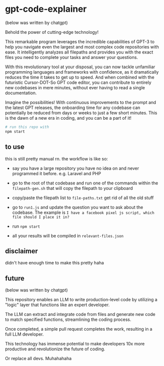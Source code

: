 # gpt-code-explainer

(below was written by chatgpt)

Behold the power of cutting-edge technology! 

This remarkable program leverages the incredible capabilities of GPT-3 to help you navigate even the largest and most complex code repositories with ease. It intelligently analyzes all filepaths and provides you with the exact files you need to complete your tasks and answer your questions. 

With this revolutionary tool at your disposal, you can now tackle unfamiliar programming languages and frameworks with confidence, as it dramatically reduces the time it takes to get up to speed. And when combined with the futuristic Cursor-DOT-So GPT code editor, you can contribute to entirely new codebases in mere minutes, without ever having to read a single documentation. 

Imagine the possibilities! With continuous improvements to the prompt and the latest GPT releases, the onboarding time for any codebase can potentially be reduced from days or weeks to just a few short minutes. This is the dawn of a new era in coding, and you can be a part of it!

```bash
# run this repo with
npm start
```

## to use

this is still pretty manual rn. the workflow is like so:

- say you have a large repository you have no idea on and never programmed it before. e.g. Laravel and PHP

- go to the root of that codebase and run one of the commands within the `filepath-gen.sh` that will copy the filepath to your clipboard

- copy/paste the filepath list to `file-paths.txt` get rid of all the old stuff

- go to `run1.js` and update the question you want to ask about the codebase. The example is `I have a facebook pixel js script, which file should I place it in?`

- run `npm start`

- all your results will be compiled in `relevant-files.json`

## disclaimer

didn't have enough time to make this pretty haha

## future

(below was written by chatgpt)

This repository enables an LLM to write production-level code by utilizing a "logic" layer that functions like an expert developer.

The LLM can extract and integrate code from files and generate new code to match specified functions, streamlining the coding process. 

Once completed, a simple pull request completes the work, resulting in a full LLM developer. 

This technology has immense potential to make developers 10x more productive and revolutionize the future of coding.

Or replace all devs. Muhahahaha
